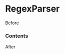 RegexParser
============

Before


### Contents ###


<div id="toc-start"><div>

<div id="toc-end"><div>


After
